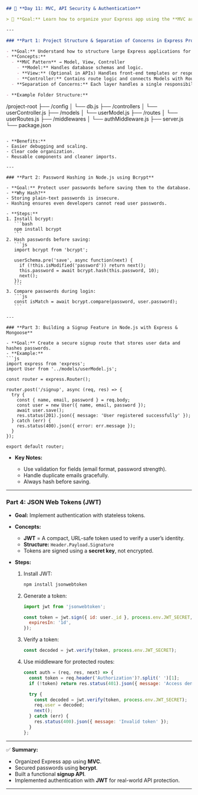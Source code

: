 ```markdown
## 🔐 **Day 11: MVC, API Security & Authentication**

> 🎯 **Goal:** Learn how to organize your Express app using the **MVC architecture**, secure user data through **password hashing**, and implement **authentication** with **JWT** (JSON Web Tokens).

---

### **Part 1: Project Structure & Separation of Concerns in Express Projects**

- **Goal:** Understand how to structure large Express applications for maintainability and scalability.
- **Concepts:**
  - **MVC Pattern** → Model, View, Controller  
    - **Model:** Handles database schemas and logic.  
    - **View:** (Optional in APIs) Handles front-end templates or responses.  
    - **Controller:** Contains route logic and connects Models with Routes.
  - **Separation of Concerns:** Each layer handles a single responsibility.

- **Example Folder Structure:**
```

/project-root
├── /config
│   └── db.js
├── /controllers
│   └── userController.js
├── /models
│   └── userModel.js
├── /routes
│   └── userRoutes.js
├── /middlewares
│   └── authMiddleware.js
├── server.js
└── package.json

````

- **Benefits:**
- Easier debugging and scaling.
- Clear code organization.
- Reusable components and cleaner imports.

---

### **Part 2: Password Hashing in Node.js using Bcrypt**

- **Goal:** Protect user passwords before saving them to the database.
- **Why Hash?**
- Storing plain-text passwords is insecure.
- Hashing ensures even developers cannot read user passwords.

- **Steps:**
1. Install bcrypt:  
   ```bash
   npm install bcrypt
   ```
2. Hash passwords before saving:
   ```js
   import bcrypt from 'bcrypt';

   userSchema.pre('save', async function(next) {
     if (!this.isModified('password')) return next();
     this.password = await bcrypt.hash(this.password, 10);
     next();
   });
   ```
3. Compare passwords during login:
   ```js
   const isMatch = await bcrypt.compare(password, user.password);
   ```

---

### **Part 3: Building a Signup Feature in Node.js with Express & Mongoose**

- **Goal:** Create a secure signup route that stores user data and hashes passwords.
- **Example:**
```js
import express from 'express';
import User from '../models/userModel.js';

const router = express.Router();

router.post('/signup', async (req, res) => {
  try {
    const { name, email, password } = req.body;
    const user = new User({ name, email, password });
    await user.save();
    res.status(201).json({ message: 'User registered successfully' });
  } catch (err) {
    res.status(400).json({ error: err.message });
  }
});

export default router;
````

* **Key Notes:**

  * Use validation for fields (email format, password strength).
  * Handle duplicate emails gracefully.
  * Always hash before saving.

---

### **Part 4: JSON Web Tokens (JWT)**

* **Goal:** Implement authentication with stateless tokens.

* **Concepts:**

  * **JWT** = A compact, URL-safe token used to verify a user’s identity.
  * **Structure:** `Header.Payload.Signature`
  * Tokens are signed using a **secret key**, not encrypted.

* **Steps:**

  1. Install JWT:

     ```bash
     npm install jsonwebtoken
     ```
  2. Generate a token:

     ```js
     import jwt from 'jsonwebtoken';

     const token = jwt.sign({ id: user._id }, process.env.JWT_SECRET, {
       expiresIn: '1d',
     });
     ```
  3. Verify a token:

     ```js
     const decoded = jwt.verify(token, process.env.JWT_SECRET);
     ```
  4. Use middleware for protected routes:

     ```js
     const auth = (req, res, next) => {
       const token = req.header('Authorization')?.split(' ')[1];
       if (!token) return res.status(401).json({ message: 'Access denied' });

       try {
         const decoded = jwt.verify(token, process.env.JWT_SECRET);
         req.user = decoded;
         next();
       } catch (err) {
         res.status(400).json({ message: 'Invalid token' });
       }
     };
     ```

---

✅ **Summary:**

* Organized Express app using **MVC**.
* Secured passwords using **bcrypt**.
* Built a functional **signup API**.
* Implemented authentication with **JWT** for real-world API protection.

---

```
```
